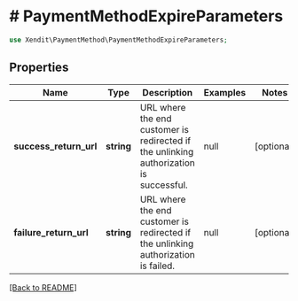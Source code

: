 # # PaymentMethodExpireParameters


```php
use Xendit\PaymentMethod\PaymentMethodExpireParameters;
```
## Properties

| Name | Type | Description | Examples | Notes |
| ------------ | ------------- | ------------- | ------------- | -------------|
| **success_return_url** | **string** | URL where the end customer is redirected if the unlinking authorization is successful. | null |  [optional] |
| **failure_return_url** | **string** | URL where the end customer is redirected if the unlinking authorization is failed. | null |  [optional] |


[[Back to README]](../../README.md)
